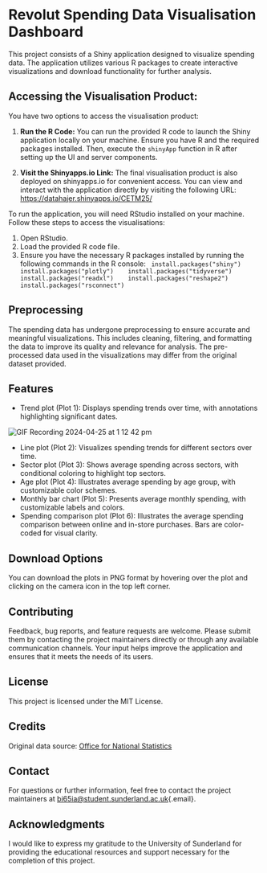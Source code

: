 # Revolut Spending Data Visualisation Dashboard

This project consists of a Shiny application designed to visualize
spending data. The application utilizes various R packages to create
interactive visualizations and download functionality for further
analysis.

## Accessing the Visualisation Product:

You have two options to access the visualisation product: 

1. **Run the R Code:** 
You can run the provided R code to launch the Shiny application locally on your machine. Ensure you have R and the required packages installed. Then, execute the `shinyApp` function in R after setting up the UI and server components. 

2. **Visit the Shinyapps.io Link:** 
The final visualisation product is also deployed on shinyapps.io for convenient access. You can view and interact with the application directly by visiting the following URL:
<https://datahajer.shinyapps.io/CETM25/> 

To run the application, you will need RStudio installed on your machine. Follow these steps to access the visualisations: 
1. Open RStudio. 
2. Load the provided R code
file. 
3. Ensure you have the necessary R packages installed by running
the following commands in the R console:
` install.packages("shiny")    install.packages("plotly")    install.packages("tidyverse")    install.packages("readxl")    install.packages("reshape2")    install.packages("rsconnect")`

## Preprocessing

The spending data has undergone preprocessing to ensure accurate and
meaningful visualizations. This includes cleaning, filtering, and
formatting the data to improve its quality and relevance for analysis.
The pre-processed data used in the visualizations may differ from the
original dataset provided.

## Features

-   Trend plot (Plot 1): Displays spending trends over time, with
    annotations highlighting significant dates.

![GIF Recording 2024-04-25 at 1 12 42 pm](https://github.com/HajerAlru/Assignment/assets/168104134/0ce7d5ef-b96e-4bbb-bc72-8694fa0caae0)


-   Line plot (Plot 2): Visualizes spending trends for different sectors
    over time.
-   Sector plot (Plot 3): Shows average spending across sectors, with
    conditional coloring to highlight top sectors.
-   Age plot (Plot 4): Illustrates average spending by age group, with
    customizable color schemes.
-   Monthly bar chart (Plot 5): Presents average monthly spending, with
    customizable labels and colors.
-   Spending comparison plot (Plot 6): Illustrates the average spending
    comparison between online and in-store purchases. Bars are
    color-coded for visual clarity.

## Download Options

You can download the plots in PNG format by hovering over the plot and
clicking on the camera icon in the top left corner.

## Contributing

Feedback, bug reports, and feature requests are welcome. Please submit
them by contacting the project maintainers directly or through any
available communication channels. Your input helps improve the
application and ensures that it meets the needs of its users.

## License

This project is licensed under the MIT License.

## Credits

Original data source: [Office for National
Statistics](https://www.ons.gov.uk/economy/economicoutputandproductivity/output/datasets/revolutspendingondebitcards)

## Contact

For questions or further information, feel free to contact the project
maintainers at
[bi65ia\@student.sunderland.ac.uk](mailto:bi65ia@student.sunderland.ac.uk){.email}.

## Acknowledgments

I would like to express my gratitude to the University of Sunderland for
providing the educational resources and support necessary for the
completion of this project.
